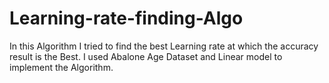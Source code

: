 # Learning-rate-finding-Algo

In this Algorithm I tried to find the best Learning rate at which the accuracy result is the Best. I used Abalone Age Dataset and Linear model to implement the Algorithm.
